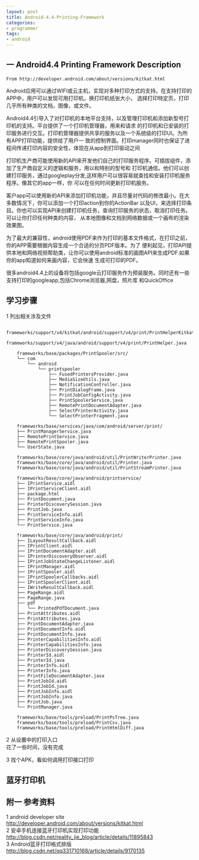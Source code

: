 ```yaml
---
layout: post
title: Android-4.4-Printing-Framework
categories:
- programmer
tags:
- android
---
```



##	一	Android4.4 Printing Framework Description

	From http://developer.android.com/about/versions/kitkat.html

Android应用可以通过WIFI或云主机，实现对多种打印方式的支持。在支持打印的APP中，用户可以发现可用打印机，换打印机纸张大小，
选择打印特定页，打印几乎所有种类的文档，图像，或文件。

Android4.4引导入了对打印机的本地平台支持，以及管理打印机和添加新型号打印机的支持。平台提供了一个打印机管理器，用来和请求
的打印机和已安装的打印服务进行交互。打印机管理器提供共享的服务以及一个系统级的打印UI。为所有APP打印功能，提供给了用户一
致的控制界面。打印manager同时也保证了进程间传递打印内容的安全性，体现在从app到打印驱动之间

打印机生产商可能使用新的API来开发他们自己的打印服务程序。可插拔组件，添加了生产商自定义的逻辑和服务，用以和特别的型号和
打印机通信。他们可以创建打印服务，通过googleplay分发,这样用户可以很容易就查找和安装打印机服务程序。像其它的app一样，你
可以在任何时间更新打印机服务。

客户app可以使用新的API来添加打印机功能，并且尽量对代码的修改最小。在大多数情况下，你可以添加一个打印action到你的ActionBar
以及UI，来选择打印条目。你也可以实现API来创建打印机任务，查询打印服务的状态，取消打印任务。可以让你打印任何种类的内容，
从本地图像和文档到网络数据或一个画布的渲染效果图。

为了最大的兼容性，android使用PDF来作为打印的基本文件格式，在打印之前，你的APP需要根据内容生成一个合适的分页PDF版本。为了
便利起见，打印API提供本地和网络视频帮助类，让你可以使用android标准的画图API来生成PDF.如果你的app知道如何来画内容，它会快速
生成可打印的PDF。

很多android4.4上的设备将包括google云打印服务作为预装服务。同时还有一些支持打印的googleapp,包括Chrome浏览器,网盘，照片库
和QuickOffice


##	学习步骤

1	列出相关涉及文件		

		frameworks/support/v4/kitkat/android/support/v4/print/PrintHelperKitkat.java
		frameworks/support/v4/java/android/support/v4/print/PrintHelper.java

		frameworks/base/packages/PrintSpooler/src/
		└── com
			└── android
				└── printspooler
					├── FusedPrintersProvider.java
					├── MediaSizeUtils.java
					├── NotificationController.java
					├── PrintDialogFrame.java
				    ├── PrintJobConfigActivity.java
				    ├── PrintSpoolerService.java
				    ├── RemotePrintDocumentAdapter.java
					├── SelectPrinterActivity.java
					└── SelectPrinterFragment.java

		frameworks/base/services/java/com/android/server/print/
		├── PrintManagerService.java
		├── RemotePrintService.java
		├── RemotePrintSpooler.java
		└── UserState.java

		frameworks/base/core/java/android/util/PrintWriterPrinter.java
		frameworks/base/core/java/android/util/Printer.java
		frameworks/base/core/java/android/util/PrintStreamPrinter.java

		frameworks/base/core/java/android/printservice/
		├── IPrintService.aidl
		├── IPrintServiceClient.aidl
		├── package.html
		├── PrintDocument.java
		├── PrinterDiscoverySession.java
		├── PrintJob.java
		├── PrintServiceInfo.aidl
		├── PrintServiceInfo.java
		└── PrintService.java

		frameworks/base/core/java/android/print/
		├── ILayoutResultCallback.aidl
		├── IPrintClient.aidl
		├── IPrintDocumentAdapter.aidl
		├── IPrinterDiscoveryObserver.aidl
		├── IPrintJobStateChangeListener.aidl
		├── IPrintManager.aidl
		├── IPrintSpooler.aidl
		├── IPrintSpoolerCallbacks.aidl
		├── IPrintSpoolerClient.aidl
		├── IWriteResultCallback.aidl
		├── PageRange.aidl
		├── PageRange.java
		├── pdf
		│   └── PrintedPdfDocument.java
		├── PrintAttributes.aidl
		├── PrintAttributes.java
		├── PrintDocumentAdapter.java
		├── PrintDocumentInfo.aidl
		├── PrintDocumentInfo.java
		├── PrinterCapabilitiesInfo.aidl
		├── PrinterCapabilitiesInfo.java
		├── PrinterDiscoverySession.java
		├── PrinterId.aidl
		├── PrinterId.java
		├── PrinterInfo.aidl
		├── PrinterInfo.java
		├── PrintFileDocumentAdapter.java
		├── PrintJobId.aidl
		├── PrintJobId.java
		├── PrintJobInfo.aidl
		├── PrintJobInfo.java
		├── PrintJob.java
		└── PrintManager.java

		frameworks/base/tools/preload/PrintPsTree.java
		frameworks/base/tools/preload/PrintCsv.java
		frameworks/base/tools/preload/PrintHtmlDiff.java



2	从设置中的打印入口		
	花了一些时间，没有完成

3	找个APK，看如何调用打印接口打印








##	蓝牙打印机
	


##	附一	参考资料		
1	android developer site		
	http://developer.android.com/about/versions/kitkat.html			
2	安卓手机连接蓝牙打印机实现打印功能		
	http://blog.csdn.net/reality_jie_blog/article/details/11895843		
3	Android蓝牙打印格式排版		
	http://blog.csdn.net/qq331710168/article/details/9170135		

